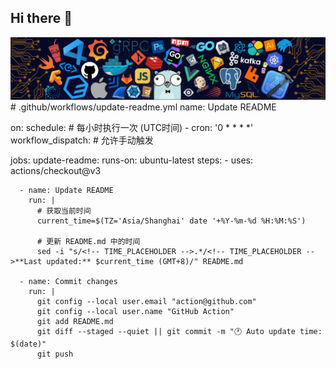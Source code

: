 ## Hi there 👋
<img src="/src/header_.png">
# .github/workflows/update-readme.yml
name: Update README

on:
  schedule:
    # 每小时执行一次 (UTC时间)
    - cron: '0 * * * *'
  workflow_dispatch: # 允许手动触发

jobs:
  update-readme:
    runs-on: ubuntu-latest
    steps:
      - uses: actions/checkout@v3
      
      - name: Update README
        run: |
          # 获取当前时间
          current_time=$(TZ='Asia/Shanghai' date '+%Y-%m-%d %H:%M:%S')
          
          # 更新 README.md 中的时间
          sed -i "s/<!-- TIME_PLACEHOLDER -->.*/<!-- TIME_PLACEHOLDER -->**Last updated:** $current_time (GMT+8)/" README.md
          
      - name: Commit changes
        run: |
          git config --local user.email "action@github.com"
          git config --local user.name "GitHub Action"
          git add README.md
          git diff --staged --quiet || git commit -m "🕐 Auto update time: $(date)"
          git push
<!--
**huazhounb/huazhounb** is a ✨ _special_ ✨ repository because its `README.md` (this file) appears on your GitHub profile.
Here are some ideas to get you started:
- 🔭 I’m currently working on ...
- 🌱 I’m currently learning ...
- 👯 I’m looking to collaborate on ...
- 🤔 I’m looking for help with ...
- 💬 Ask me about ...
- 📫 How to reach me: ...
- 😄 Pronouns: ...
- ⚡ Fun fact: ...
-->
